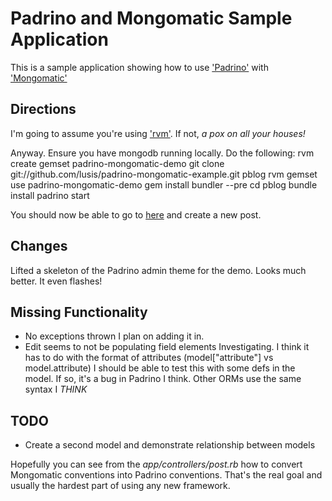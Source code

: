 Padrino and Mongomatic Sample Application
=========================================

This is a sample application showing how to use ['Padrino'](http://padrinorb.com) with ['Mongomatic'](http://mongomatic.com)

Directions
----------
I'm going to assume you're using ['rvm'](http://rvm.beginrescueend.com). If not, *a pox on all your houses!*

Anyway. Ensure you have mongodb running locally. Do the following:
	rvm create gemset padrino-mongomatic-demo
	git clone git://github.com/lusis/padrino-mongomatic-example.git pblog
	rvm gemset use padrino-mongomatic-demo
	gem install bundler --pre
	cd pblog
	bundle install
	padrino start

You should now be able to go to [here](http://localhost:3000/post) and create a new post.

Changes
-------

Lifted a skeleton of the Padrino admin theme for the demo. Looks much better. It even flashes!

Missing Functionality
---------------------
 - No exceptions thrown
  I plan on adding it in.
 - Edit seems to not be populating field elements
  Investigating. I think it has to do with the format of attributes (model["attribute"] vs model.attribute)
  I should be able to test this with some defs in the model. If so, it's a bug in Padrino I think. Other ORMs use the same syntax I *THINK*

TODO
----
 - Create a second model and demonstrate relationship between models

Hopefully you can see from the _app/controllers/post.rb_ how to convert Mongomatic conventions into Padrino conventions. That's the real goal and usually the hardest part of using any new framework.
	

